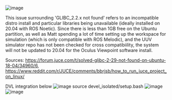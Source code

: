 
![image](https://user-images.githubusercontent.com/88146518/165717601-8453aaf0-f19a-4fc8-aa23-f0cf22758a9d.png)

This issue surrounding 'GLIBC_2.2.x not found' refers to an incompatible distro install and particular libraries being unavailable (ideally installed on 20.04 with ROS Noetic). Since there is less than 1GB free on the Ubuntu partition, as well as Matt spending a lot of time setting up the workspace for simulation (which is only compatible with ROS Melodic), and the UUV simulator repo has not been checked for cross compatibiility, the system will not be updated to 20.04 for the Oculus Viewpoint software install.
  
Sources: https://forum.juce.com/t/solved-glibc-2-29-not-found-on-ubuntu-18-04/34960/6, https://www.reddit.com/r/JUCE/comments/bbrjsb/how_to_run_juce_project_on_linux/

DVL integration below
![image](https://user-images.githubusercontent.com/88146518/165717685-7a3937ba-7ce2-4e2f-8a3f-098670f49907.png)
source devel_isolated/setup.bash
![image](https://user-images.githubusercontent.com/88146518/165717785-32dc2d49-2ba8-46cb-9a1d-a05520fa8c03.png)
![image](https://user-images.githubusercontent.com/88146518/165717808-36b5e481-b268-4d42-8f5e-4d85c23f7baf.png)
